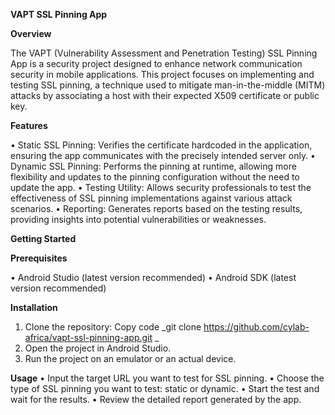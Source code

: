 **VAPT SSL Pinning App**

**Overview**

The VAPT (Vulnerability Assessment and Penetration Testing) SSL Pinning App is a security project designed to enhance network communication security in mobile applications. This project focuses on implementing and testing SSL pinning, a technique used to mitigate man-in-the-middle (MITM) attacks by associating a host with their expected X509 certificate or public key.

**Features**

•	Static SSL Pinning: Verifies the certificate hardcoded in the application, ensuring the app communicates with the precisely intended server only.
•	Dynamic SSL Pinning: Performs the pinning at runtime, allowing more flexibility and updates to the pinning configuration without the need to update the app.
•	Testing Utility: Allows security professionals to test the effectiveness of SSL pinning implementations against various attack scenarios.
•	Reporting: Generates reports based on the testing results, providing insights into potential vulnerabilities or weaknesses.

**Getting Started**

**Prerequisites**

•	Android Studio (latest version recommended)
•	Android SDK (latest version recommended)

**Installation**

1.	Clone the repository:
Copy code
_git clone https://github.com/cylab-africa/vapt-ssl-pinning-app.git _
2.	Open the project in Android Studio.
3.	Run the project on an emulator or an actual device.
   
**Usage**
•	Input the target URL you want to test for SSL pinning.
•	Choose the type of SSL pinning you want to test: static or dynamic.
•	Start the test and wait for the results.
•	Review the detailed report generated by the app.





